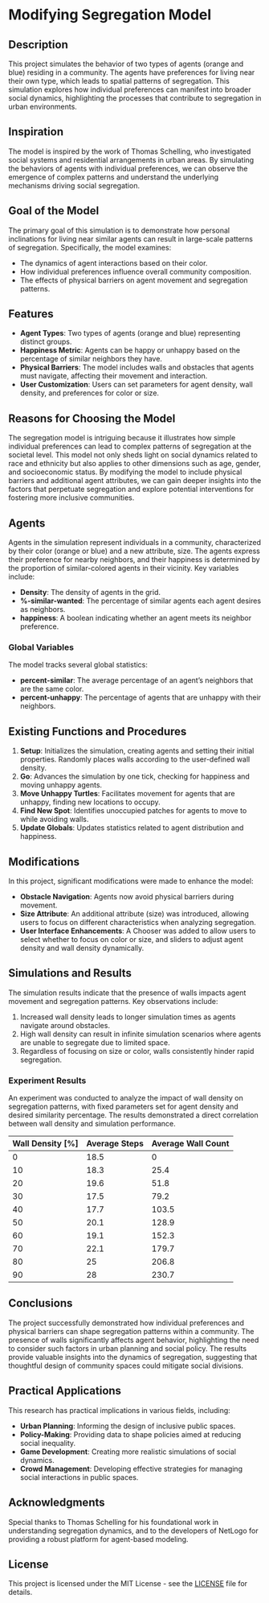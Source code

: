 # Modifying Segregation Model

## Description
This project simulates the behavior of two types of agents (orange and blue) residing in a community. The agents have preferences for living near their own type, which leads to spatial patterns of segregation. This simulation explores how individual preferences can manifest into broader social dynamics, highlighting the processes that contribute to segregation in urban environments.

## Inspiration
The model is inspired by the work of Thomas Schelling, who investigated social systems and residential arrangements in urban areas. By simulating the behaviors of agents with individual preferences, we can observe the emergence of complex patterns and understand the underlying mechanisms driving social segregation.

## Goal of the Model
The primary goal of this simulation is to demonstrate how personal inclinations for living near similar agents can result in large-scale patterns of segregation. Specifically, the model examines:

- The dynamics of agent interactions based on their color.
- How individual preferences influence overall community composition.
- The effects of physical barriers on agent movement and segregation patterns.

## Features
- **Agent Types**: Two types of agents (orange and blue) representing distinct groups.
- **Happiness Metric**: Agents can be happy or unhappy based on the percentage of similar neighbors they have.
- **Physical Barriers**: The model includes walls and obstacles that agents must navigate, affecting their movement and interaction.
- **User Customization**: Users can set parameters for agent density, wall density, and preferences for color or size.

## Reasons for Choosing the Model
The segregation model is intriguing because it illustrates how simple individual preferences can lead to complex patterns of segregation at the societal level. This model not only sheds light on social dynamics related to race and ethnicity but also applies to other dimensions such as age, gender, and socioeconomic status. By modifying the model to include physical barriers and additional agent attributes, we can gain deeper insights into the factors that perpetuate segregation and explore potential interventions for fostering more inclusive communities.

## Agents
Agents in the simulation represent individuals in a community, characterized by their color (orange or blue) and a new attribute, size. The agents express their preference for nearby neighbors, and their happiness is determined by the proportion of similar-colored agents in their vicinity. Key variables include:

- **Density**: The density of agents in the grid.
- **%-similar-wanted**: The percentage of similar agents each agent desires as neighbors.
- **happiness**: A boolean indicating whether an agent meets its neighbor preference.

### Global Variables
The model tracks several global statistics:

- **percent-similar**: The average percentage of an agent’s neighbors that are the same color.
- **percent-unhappy**: The percentage of agents that are unhappy with their neighbors.

## Existing Functions and Procedures
1. **Setup**: Initializes the simulation, creating agents and setting their initial properties. Randomly places walls according to the user-defined wall density.
2. **Go**: Advances the simulation by one tick, checking for happiness and moving unhappy agents.
3. **Move Unhappy Turtles**: Facilitates movement for agents that are unhappy, finding new locations to occupy.
4. **Find New Spot**: Identifies unoccupied patches for agents to move to while avoiding walls.
5. **Update Globals**: Updates statistics related to agent distribution and happiness.

## Modifications
In this project, significant modifications were made to enhance the model:

- **Obstacle Navigation**: Agents now avoid physical barriers during movement.
- **Size Attribute**: An additional attribute (size) was introduced, allowing users to focus on different characteristics when analyzing segregation.
- **User Interface Enhancements**: A Chooser was added to allow users to select whether to focus on color or size, and sliders to adjust agent density and wall density dynamically.

## Simulations and Results
The simulation results indicate that the presence of walls impacts agent movement and segregation patterns. Key observations include:

1. Increased wall density leads to longer simulation times as agents navigate around obstacles.
2. High wall density can result in infinite simulation scenarios where agents are unable to segregate due to limited space.
3. Regardless of focusing on size or color, walls consistently hinder rapid segregation.

### Experiment Results
An experiment was conducted to analyze the impact of wall density on segregation patterns, with fixed parameters set for agent density and desired similarity percentage. The results demonstrated a direct correlation between wall density and simulation performance.

| Wall Density [%] | Average Steps | Average Wall Count |
|-------------------|---------------|---------------------|
| 0                 | 18.5          | 0                   |
| 10                | 18.3          | 25.4                |
| 20                | 19.6          | 51.8                |
| 30                | 17.5          | 79.2                |
| 40                | 17.7          | 103.5               |
| 50                | 20.1          | 128.9               |
| 60                | 19.1          | 152.3               |
| 70                | 22.1          | 179.7               |
| 80                | 25             | 206.8               |
| 90                | 28             | 230.7               |

## Conclusions
The project successfully demonstrated how individual preferences and physical barriers can shape segregation patterns within a community. The presence of walls significantly affects agent behavior, highlighting the need to consider such factors in urban planning and social policy. The results provide valuable insights into the dynamics of segregation, suggesting that thoughtful design of community spaces could mitigate social divisions.

## Practical Applications
This research has practical implications in various fields, including:

- **Urban Planning**: Informing the design of inclusive public spaces.
- **Policy-Making**: Providing data to shape policies aimed at reducing social inequality.
- **Game Development**: Creating more realistic simulations of social dynamics.
- **Crowd Management**: Developing effective strategies for managing social interactions in public spaces.

## Acknowledgments
Special thanks to Thomas Schelling for his foundational work in understanding segregation dynamics, and to the developers of NetLogo for providing a robust platform for agent-based modeling.

## License
This project is licensed under the MIT License - see the [LICENSE](LICENSE) file for details.
